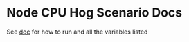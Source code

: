 # Node CPU Hog Scenario Docs

See [doc](https://github.com/redhat-chaos/krkn-hub/blob/main/docs/syn-flood.md) for how to run and all the variables listed
